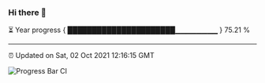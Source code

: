 ### Hi there 👋

⏳ Year progress { ██████████████████████▁▁▁▁▁▁▁▁ } 75.21 %

---

⏰ Updated on Sat, 02 Oct 2021 12:16:15 GMT

![Progress Bar CI](https://github.com/liununu/liununu/workflows/Progress%20Bar%20CI/badge.svg)
